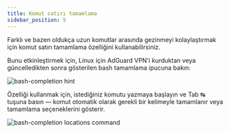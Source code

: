```yaml
---
title: Komut satırı tamamlama
sidebar_position: 5
---
```


Farklı ve bazen oldukça uzun komutlar arasında gezinmeyi kolaylaştırmak için komut satırı tamamlama özelliğini kullanabilirsiniz.

Bunu etkinleştirmek için, Linux için AdGuard VPN'i kurduktan veya güncelledikten sonra gösterilen bash tamamlama ipucuna bakın:

![bash-completion hint](https://cdn.adguard-vpn.com/blog/new/6x3djbash-completion-hint.png)

Özelliği kullanmak için, istediğiniz komutu yazmaya başlayın ve Tab ↹ tuşuna basın — komut otomatik olarak gerekli bir kelimeyle tamamlanır veya tamamlama seçeneklerini gösterir.

![bash-completion locations command](https://cdn.adguard-vpn.com/blog/new/1g4nhVPN-CLI-autocomplete.png)
